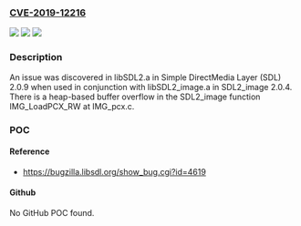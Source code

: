 ### [CVE-2019-12216](https://cve.mitre.org/cgi-bin/cvename.cgi?name=CVE-2019-12216)
![](https://img.shields.io/static/v1?label=Product&message=n%2Fa&color=blue)
![](https://img.shields.io/static/v1?label=Version&message=n%2Fa&color=blue)
![](https://img.shields.io/static/v1?label=Vulnerability&message=n%2Fa&color=brighgreen)

### Description

An issue was discovered in libSDL2.a in Simple DirectMedia Layer (SDL) 2.0.9 when used in conjunction with libSDL2_image.a in SDL2_image 2.0.4. There is a heap-based buffer overflow in the SDL2_image function IMG_LoadPCX_RW at IMG_pcx.c.

### POC

#### Reference
- https://bugzilla.libsdl.org/show_bug.cgi?id=4619

#### Github
No GitHub POC found.

